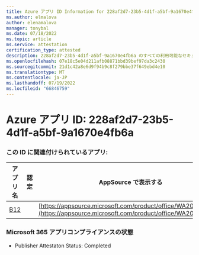 ```yaml
---
title: Azure アプリ ID Information for 228af2d7-23b5-4d1f-a5bf-9a1670e4fb6a
ms.author: elmalova
author: elenamalova
manager: tonybal
ms.date: 07/18/2022
ms.topic: article
ms.service: attestation
certification_type: attested
description: 228af2d7-23b5-4d1f-a5bf-9a1670e4fb6a のすべての利用可能なセキュリティとコンプライアンス情報。
ms.openlocfilehash: 07e18c5e04d211afb08871bbd39bef97da3c2430
ms.sourcegitcommit: 21d1c42a8e6d9f94b9c8f279bbe37f649ebd4e10
ms.translationtype: MT
ms.contentlocale: ja-JP
ms.lasthandoff: 07/19/2022
ms.locfileid: "66846759"
---
```

# <a name="azure-app-id-228af2d7-23b5-4d1f-a5bf-9a1670e4fb6a"></a>Azure アプリ ID: 228af2d7-23b5-4d1f-a5bf-9a1670e4fb6a


### <a name="apps-associated-with-this-id"></a>この ID に関連付けられているアプリ:
| **アプリ名** | **認定** | **AppSource で表示する** |
|--------------|---------------|-----------------------|
| [B12](../forward/WA200004073.md) |  | [https://appsource.microsoft.com/product/office/WA200004073](https://appsource.microsoft.com/product/office/WA200004073) |

### <a name="microsoft-365-app-compliance-status"></a>Microsoft 365 アプリコンプライアンスの状態
- Publisher Attestaton Status: Completed
